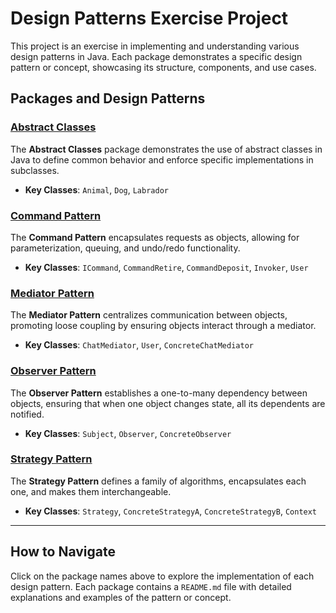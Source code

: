 # Design Patterns Exercise Project

This project is an exercise in implementing and understanding various design patterns in Java. Each package demonstrates a specific design pattern or concept, showcasing its structure, components, and use cases.

## Packages and Design Patterns

### [Abstract Classes](src/abstractClasses)
The **Abstract Classes** package demonstrates the use of abstract classes in Java to define common behavior and enforce specific implementations in subclasses.
- **Key Classes**: `Animal`, `Dog`, `Labrador`

### [Command Pattern](src/patternCommand/README.md)
The **Command Pattern** encapsulates requests as objects, allowing for parameterization, queuing, and undo/redo functionality.
- **Key Classes**: `ICommand`, `CommandRetire`, `CommandDeposit`, `Invoker`, `User`

### [Mediator Pattern](src/patternMediator/README.md)
The **Mediator Pattern** centralizes communication between objects, promoting loose coupling by ensuring objects interact through a mediator.
- **Key Classes**: `ChatMediator`, `User`, `ConcreteChatMediator`

### [Observer Pattern](src/patternObserver/README.md)
The **Observer Pattern** establishes a one-to-many dependency between objects, ensuring that when one object changes state, all its dependents are notified.
- **Key Classes**: `Subject`, `Observer`, `ConcreteObserver`

### [Strategy Pattern](src/patternStrategy/README.md)
The **Strategy Pattern** defines a family of algorithms, encapsulates each one, and makes them interchangeable.
- **Key Classes**: `Strategy`, `ConcreteStrategyA`, `ConcreteStrategyB`, `Context`

---

## How to Navigate

Click on the package names above to explore the implementation of each design pattern. Each package contains a `README.md` file with detailed explanations and examples of the pattern or concept.